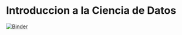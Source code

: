 # Introduccion a la Ciencia de Datos

[![Binder](https://mybinder.org/badge_logo.svg)](https://mybinder.org/v2/gh/ComputoCienciasUniandes/IntroDataScience/master?urlpath=lab/tree/ipynb)

